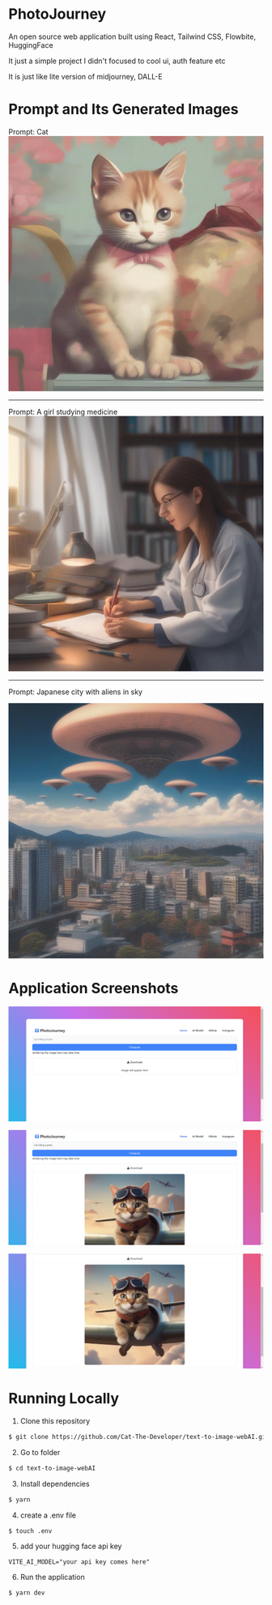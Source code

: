 # PhotoJourney

An open source web application built using React, Tailwind CSS, Flowbite, HuggingFace

It just a simple project I didn't focused to cool ui, auth feature etc

It is just like lite version of midjourney, DALL-E

# Prompt and Its Generated Images

Prompt: Cat
![cat](image.png)

<hr/>

Prompt: A girl studying medicine
![A girl studying medicine](image-1.png)

<hr />
Prompt: Japanese city with aliens in sky

![Japanese city with aliens in sky](image-2.png)

# Application Screenshots

![homepage](image-3.png)

![alt text](image-4.png)

![alt text](image-5.png)

# Running Locally

1. Clone this repository

```bash
$ git clone https://github.com/Cat-The-Developer/text-to-image-webAI.git
```

2. Go to folder

```bash
$ cd text-to-image-webAI
```

3. Install dependencies

```bash
$ yarn
```

4. create a .env file

```bash
$ touch .env
```

5. add your hugging face api key

```
VITE_AI_MODEL="your api key comes here"
```

6. Run the application

```bash
$ yarn dev
```
